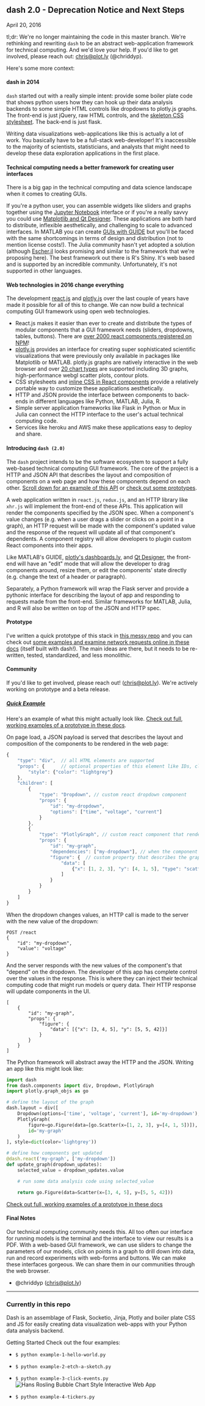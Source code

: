 ## dash 2.0 - Deprecation Notice and Next Steps

April 20, 2016

tl;dr: We're no longer maintaining the code in this master branch. We're rethinking and rewriting `dash` to be an abstract web-application framework for technical computing. And we'd love your help. If you'd like to get involved, please reach out: chris@plot.ly (@chriddyp).

Here's some more context:

#### dash in 2014

`dash` started out with a really simple intent: provide some boiler plate code that shows python users how they can hook up their data analysis backends to some simple HTML controls like dropdowns to plotly.js graphs. The front-end is just jQuery, raw HTML controls, and the [skeleton CSS stylesheet](http://getskeleton.com). The back-end is just flask.

Writing data visualizations web-applications like this is actually a lot of work. You basically have to be a full-stack web-developer! It's inaccessible to the majority of scientists, statisticians, and analysts that might need to develop these data exploration applications in the first place.

#### Technical computing needs a better framework for creating user interfaces

There is a big gap in the technical computing and data science landscape when it comes to creating GUIs.

If you're a python user, you can assemble widgets like sliders and graphs together using the [Jupyter Notebook](http://moderndata.plot.ly/widgets-in-ipython-notebook-and-plotly/) interface or if you're a really savvy you could use [Matplotlib and Qt Designer](http://blog.rcnelson.com/building-a-matplotlib-gui-with-qt-designer-part-1/). These applications are both hard to distribute, inflexible aesthetically, and challenging to scale to advanced interfaces. In MATLAB you can create [GUIs with GUIDE](http://www.mathworks.com/videos/creating-a-gui-with-guide-68979.html) but you'll be faced with the same shortcomings in terms of design and distribution (not to mention license costs!). The Julia community hasn't yet adopted a solution (although [Escher.jl](https://shashi.github.io/Escher.jl/) looks promising and similar to the framework that we're proposing here). The best framework out there is R's Shiny. It's web based and is supported by an incredible community. Unfortunately, it's not supported in other languages. 

#### Web technologies in 2016 change everything

The development [react.js](https://facebook.github.io/react/) and [plotly.js](https://github.com/plotly/plotly.js) over the last couple of years have made it possible for all of this to change. We can now build a technical computing GUI framework using open web technologies.

- React.js makes it easier than ever to create and distribute the types of modular components that a GUI framework needs (sliders, dropdowns, tables, buttons). There are [over 2000 react components registered on NPM](https://www.npmjs.com/browse/keyword/react-component?offset=2000)!
- [plotly.js](https://github.com/plotly/plotly.js) provides an interface for creating super sophisticated scientific visualizations that were previously only available in packages like Matplotlib or MATLAB. plotly.js graphs are natively interactive in the web browser and over [20 chart types](https://plot.ly/javascript/) are supported including 3D graphs, high-performance webgl scatter plots, contour plots.
- CSS stylesheets and [inline CSS in React components](https://github.com/FormidableLabs/radium) provide a relatively portable way to customize these applications aesthetically.
- HTTP and JSON provide the interface between components to back-ends in different languages like Python, MATLAB, Julia, R.
- Simple server application frameworks like Flask in Python or Mux in Julia can connect the HTTP interface to the user's actual technical computing code.
- Services like heroku and AWS make these applications easy to deploy and share.

#### Introducing `dash (2.0)`

The `dash` project intends to be the software ecosystem to support a fully web-based technical computing GUI framework. The core of the project is a HTTP and JSON API that describes the layout and composition of components on a web page and how these components depend on each other. [Scroll down for an example of this API](#JSON-example) or [check out some prototypes](http://plotly-dash.herokuapp.com).

A web application written in `react.js`, `redux.js`, and an HTTP library like `xhr.js` will implement the front-end of these APIs. This application will render the components specified by the JSON spec. When a component's value changes (e.g. when a user drags a slider or clicks on a point in a graph), an HTTP request will be made with the component's updated value and the response of the request will update all of that component's dependents. A component registry will allow developers to plugin custom React components into their apps.

Like MATLAB's GUIDE, [plotly's dashboards.ly](https://dashboards.ly), and [Qt Designer](https://wiki.python.org/moin/PyQt/Creating_GUI_Applications_with_PyQt_and_Qt_Designer), the front-end will have an "edit" mode that will allow the developer to drag components around, resize them, or edit the components' state directly (e.g. change the text of a header or paragraph).

Separately, a Python framework will wrap the Flask server and provide a pythonic interface for describing the layout of app and responding to requests made from the front-end. Similar frameworks for MATLAB, Julia, and R will also be written on top of the JSON and HTTP spec.

#### Prototype

I've written a quick prototype of this stack in [this messy repo](https://github.com/chriddyp/messin) and you can check out [some examples and examine network requests online in these docs](https://plotly-dash.heroku.com) (itself built with dash!). The main ideas are there, but it needs to be re-written, tested, standardized, and less monolithic.

#### Community

If you'd like to get involved, please reach out! (chris@plot.ly). We're actively working on prototype and a beta release.

##### [Quick Example](#JSON-example)

Here's an example of what this might actually look like. [Check out full, working examples of a prototype in these docs](http://plotly-dash.herokuapp.com).


On page load, a JSON payload is served that describes the layout and composition of the components to be rendered in the web page:
```js
{
    "type": "div",  // all HTML elements are supported
    "props": {      // optional properties of this element like IDs, class names, styles. Custom components have additional custom properties.
        "style": {"color": "lightgrey"}
    },
    "children": [
        {
            "type": "Dropdown", // custom react dropdown component
            "props": {
                "id": "my-dropdown",
                "options": ["time", "voltage", "current"]
            }
        },
        {
            "type": "PlotlyGraph", // custom react component that renders a plotly graph
            "props": {
                "id": "my-graph",
                "dependencies": ["my-dropdown"], // when the component with the ID "my-dropdown" changes, an HTTP call with the dropdown's new value will be made to the server requesting new properties for this plotly graph
                "figure": {  // custom property that describes the graph
                    "data": [
                        {"x": [1, 2, 3], "y": [4, 1, 5], "type": "scatter"}
                    ]
                }
            }
        }
    ]
}
```

When the dropdown changes values, an HTTP call is made to the server with the new value of the dropdown:

```
POST /react
{
    "id": "my-dropdown",
    "value": "voltage"
}
```

And the server responds with the new values of the component's that "depend" on the dropdown. The developer of this app has complete control over the values in the response. This is where they can inject their technical computing code that might run models or query data. Their HTTP response will update components in the UI.
```
[
    {
        "id": "my-graph",
        "props": {
            "figure": {
                "data": [{"x": [3, 4, 5], "y": [5, 5, 42]}]
            }
        }
    }
]
```

The Python framework will abstract away the HTTP and the JSON. Writing an app like this might look like:

```python
import dash
from dash.components import div, Dropdown, PlotlyGraph
import plotly.graph_objs as go

# define the layout of the graph
dash.layout = div([
    Dropdown(options=['time', 'voltage', 'current'], id='my-dropdown'),
    PlotlyGraph(
        figure=go.Figure(data=[go.Scatter(x=[1, 2, 3], y=[4, 1, 5])]),
        id='my-graph'
    )
], style=dict(color='lightgrey'))

# define how components get updated
@dash.react('my-graph', ['my-dropdown'])
def update_graph(dropdown_updates):
    selected_value = dropdown_updates.value

    # run some data analysis code using selected_value

    return go.Figure(data=Scatter(x=[3, 4, 5], y=[5, 5, 42]))
```

[Check out full, working examples of a prototype in these docs](http://plotly-dash.herokuapp.com)


#### Final Notes

Our technical computing community needs this. All too often our interface for running models is the terminal and the interface to view our results is a PDF. With a web-based GUI framework, we can use sliders to change the parameters of our models, click on points in a graph to drill down into data, run and record experiments with web-forms and buttons. We can make these interfaces gorgeous. We can share them in our communities through the web browser.

- @chriddyp (chris@plot.ly)

***

### Currently in this repo

Dash is an assemblage of Flask, Socketio, Jinja, Plotly and boiler plate CSS and JS for easily creating data visualization web-apps with your Python data analysis backend.

Getting Started
Check out the four examples:
- `$ python example-1-hello-world.py`
- `$ python example-2-etch-a-sketch.py`
- `$ python example-3-click-events.py`
![Hans Rosling Bubble Chart Style Interactive Web App](http://i.imgur.com/d3y4nwm.gif)

- `$ python example-4-tickers.py`
